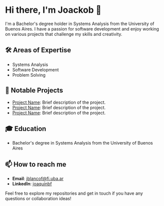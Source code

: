 # Hi there, I'm Joackob 👋

I'm a Bachelor's degree holder in Systems Analysis from the University of Buenos Aires. I have a passion for software development and enjoy working on various projects that challenge my skills and creativity.

## 🛠️ Areas of Expertise
- Systems Analysis
- Software Development
- Problem Solving

## 🔭 Notable Projects
- [Project Name](#): Brief description of the project.
- [Project Name](#): Brief description of the project.
- [Project Name](#): Brief description of the project.

## 🎓 Education
- Bachelor's degree in Systems Analysis from the University of Buenos Aires

## 📫 How to reach me
- **Email**: [jblancof@fi.uba.ar](mailto:jblancof@fi.uba.ar)
- **LinkedIn**: [joaquinbf](https://www.linkedin.com/in/joaquinbf/)

Feel free to explore my repositories and get in touch if you have any questions or collaboration ideas!

<!--
**joackob/joackob** is a ✨ _special_ ✨ repository because its `README.md` (this file) appears on your GitHub profile.
You can click the Preview link to take a look at your changes.
-->
